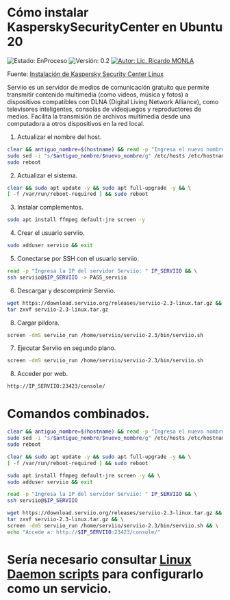 # Cómo instalar     KasperskySecurityCenter en Ubuntu 20
![Estado: EnProceso](https://img.shields.io/badge/Estado-EnProceso-brightgreen)
![Versión: 0.2](https://img.shields.io/badge/Versión-0.2-blue)
[![Autor: Lic. Ricardo MONLA](https://img.shields.io/badge/Autor-Lic.%20Ricardo%20MONLA-orange)](mailto:rmonla@frlr.utn.edu.ar)

Fuente: [Instalación de Kaspersky Security Center Linux ](https://support.kaspersky.com/ksclinux/14.2/es-MX/166764.htm)

Serviio es un servidor de medios de comunicación gratuito que permite transmitir contenido multimedia (como videos, música y fotos) a dispositivos compatibles con DLNA (Digital Living Network Alliance), como televisores inteligentes, consolas de videojuegos y reproductores de medios. Facilita la transmisión de archivos multimedia desde una computadora a otros dispositivos en la red local.

1. Actualizar el nombre del host.

```bash
clear && antiguo_nombre=$(hostname) && read -p "Ingresa el nuevo nombre de host: " nuevo_nombre && \
sudo sed -i "s/$antiguo_nombre/$nuevo_nombre/g" /etc/hosts /etc/hostname && \
sudo reboot
```

2. Actualizar el sistema.

```bash
clear && sudo apt update -y && sudo apt full-upgrade -y && \
[ -f /var/run/reboot-required ] && sudo reboot
```

3. Instalar complementos.

```bash
sudo apt install ffmpeg default-jre screen -y
```

4. Crear el usuario serviio.

```bash
sudo adduser serviio && exit 
```

5. Conectarse por SSH con el usuario serviio.

```bash
read -p "Ingresa la IP del servidor Serviio: " IP_SERVIIO && \
ssh serviio@$IP_SERVIIO -> PASS_serviio
```

6. Descargar y descomprimir Serviio.

```bash
wget https://download.serviio.org/releases/serviio-2.3-linux.tar.gz && \
tar zxvf serviio-2.3-linux.tar.gz
```

8. Cargar pildora.

```bash
screen -dmS serviio_run /home/serviio/serviio-2.3/bin/serviio.sh
```

7. Ejecutar Serviio en segundo plano.

```bash
screen -dmS serviio_run /home/serviio/serviio-2.3/bin/serviio.sh
```

8. Acceder por web.

```
http://IP_SERVIIO:23423/console/
```

# Comandos combinados.

```bash
clear && antiguo_nombre=$(hostname) && read -p "Ingresa el nuevo nombre de host: " nuevo_nombre && \
sudo sed -i "s/$antiguo_nombre/$nuevo_nombre/g" /etc/hosts /etc/hostname && \
sudo reboot

clear && sudo apt update -y && sudo apt full-upgrade -y && \
[ -f /var/run/reboot-required ] && sudo reboot

sudo apt install ffmpeg default-jre screen -y && \
sudo adduser serviio && exit 

read -p "Ingresa la IP del servidor Serviio: " IP_SERVIIO && \
ssh serviio@$IP_SERVIIO

wget https://download.serviio.org/releases/serviio-2.3-linux.tar.gz && \
tar zxvf serviio-2.3-linux.tar.gz && \
screen -dmS serviio_run /home/serviio/serviio-2.3/bin/serviio.sh && \
echo "Accede a: http://$IP_SERVIIO:23423/console/"
```

# Sería necesario consultar [Linux Daemon scripts](https://forum.serviio.org/viewtopic.php?f=4&t=71) para configurarlo como un servicio.
